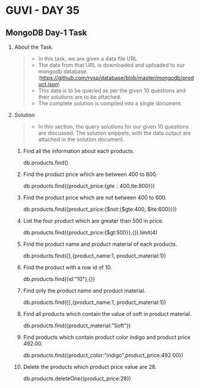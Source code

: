 # GUVI - DAY 35

## MongoDB Day-1 Task

1. About the Task.

   > - In this task, we are given a data file URL.
   > - The data from that URL is downloaded and uploaded to our mongodb database. (https://github.com/rvsp/database/blob/master/mongodb/product.json)
   > - This data is to be queried as per the given 10 questions and their solutions are to be attached.
   > - The complete solution is compiled into a single document.

2. Solution

   > - In this section, the query solutions for our given 10 questions are discussed. The solution snippets, with the data output are attached in the solution document.

   1. Find all the information about each products.

      db.products.find()
    

   2. Find the product price which are between 400 to 800.

       db.products.find({product_price:{$gte:400,$lte:800}})
      

   3. Find the product price which are not between 400 to 600.

      db.products.find({product_price:{$not:{$gte:400, $lte:600}}})
      
    
   4. List the four product which are greater than 500 in price.

      db.products.find({product_price:{$gt:500}},{}).limit(4)
     

   5. Find the product name and product material of each products.

      db.products.find({},{product_name:1, product_material:1})
      
     
   6. Find the product with a row id of 10.

      db.products.find({id:"10"},{})
      

   7. Find only the product name and product material.

      db.products.find({},{product_name:1, product_material:1})
      

   8. Find all products which contain the value of soft in product material.

      db.products.find({product_material:"Soft"})
     

   9. Find products which contain product color indigo and product price 492.00.

      db.products.find({product_color:"indigo",product_price:492.00})
     

   10. Delete the products which product price value are 28.

       db.products.deleteOne({product_price:28})
      
